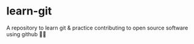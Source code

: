# learn-git
A repository to learn git &amp; practice contributing to open source software using github 🙌🏼